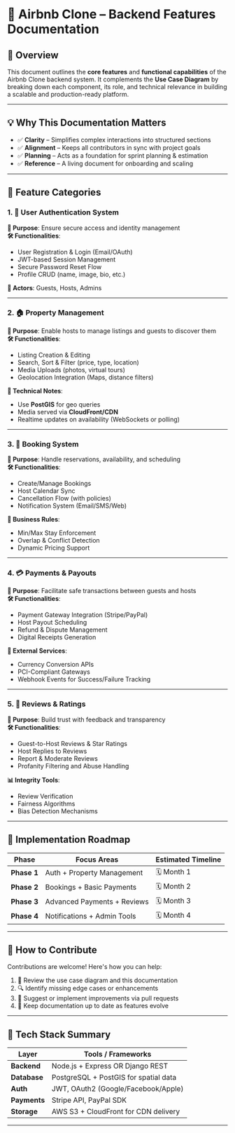 # 🏡 Airbnb Clone – Backend Features Documentation

## 📘 Overview

This document outlines the **core features** and **functional capabilities** of the Airbnb Clone backend system. It complements the **Use Case Diagram** by breaking down each component, its role, and technical relevance in building a scalable and production-ready platform.

---

## 💡 Why This Documentation Matters

- ✅ **Clarity** – Simplifies complex interactions into structured sections  
- ✅ **Alignment** – Keeps all contributors in sync with project goals  
- ✅ **Planning** – Acts as a foundation for sprint planning & estimation  
- ✅ **Reference** – A living document for onboarding and scaling  

---

## 🔑 Feature Categories

### 1. 🔐 User Authentication System
**🎯 Purpose**: Ensure secure access and identity management  
**🛠️ Functionalities**:
- User Registration & Login (Email/OAuth)
- JWT-based Session Management
- Secure Password Reset Flow
- Profile CRUD (name, image, bio, etc.)

**👥 Actors**: Guests, Hosts, Admins

---

### 2. 🏠 Property Management
**🎯 Purpose**: Enable hosts to manage listings and guests to discover them  
**🛠️ Functionalities**:
- Listing Creation & Editing
- Search, Sort & Filter (price, type, location)
- Media Uploads (photos, virtual tours)
- Geolocation Integration (Maps, distance filters)

**🧠 Technical Notes**:
- Use **PostGIS** for geo queries  
- Media served via **CloudFront/CDN**  
- Realtime updates on availability (WebSockets or polling)

---

### 3. 📅 Booking System
**🎯 Purpose**: Handle reservations, availability, and scheduling  
**🛠️ Functionalities**:
- Create/Manage Bookings
- Host Calendar Sync
- Cancellation Flow (with policies)
- Notification System (Email/SMS/Web)

**📐 Business Rules**:
- Min/Max Stay Enforcement  
- Overlap & Conflict Detection  
- Dynamic Pricing Support

---

### 4. 💳 Payments & Payouts
**🎯 Purpose**: Facilitate safe transactions between guests and hosts  
**🛠️ Functionalities**:
- Payment Gateway Integration (Stripe/PayPal)
- Host Payout Scheduling
- Refund & Dispute Management
- Digital Receipts Generation

**🔗 External Services**:
- Currency Conversion APIs  
- PCI-Compliant Gateways  
- Webhook Events for Success/Failure Tracking

---

### 5. 🌟 Reviews & Ratings
**🎯 Purpose**: Build trust with feedback and transparency  
**🛠️ Functionalities**:
- Guest-to-Host Reviews & Star Ratings
- Host Replies to Reviews
- Report & Moderate Reviews
- Profanity Filtering and Abuse Handling

**📊 Integrity Tools**:
- Review Verification  
- Fairness Algorithms  
- Bias Detection Mechanisms

---

## 🚀 Implementation Roadmap

| Phase | Focus Areas | Estimated Timeline |
|-------|-------------|--------------------|
| **Phase 1** | Auth + Property Management | 🗓️ Month 1 |
| **Phase 2** | Bookings + Basic Payments | 🗓️ Month 2 |
| **Phase 3** | Advanced Payments + Reviews | 🗓️ Month 3 |
| **Phase 4** | Notifications + Admin Tools | 🗓️ Month 4 |

---

## 🤝 How to Contribute

Contributions are welcome! Here's how you can help:

1. 📌 Review the use case diagram and this documentation  
2. 🔍 Identify missing edge cases or enhancements  
3. 🧠 Suggest or implement improvements via pull requests  
4. 📝 Keep documentation up to date as features evolve  

---

## 🧰 Tech Stack Summary

| Layer        | Tools / Frameworks                        |
|--------------|-------------------------------------------|
| **Backend**  | Node.js + Express OR Django REST          |
| **Database** | PostgreSQL + PostGIS for spatial data     |
| **Auth**     | JWT, OAuth2 (Google/Facebook/Apple)       |
| **Payments** | Stripe API, PayPal SDK                    |
| **Storage**  | AWS S3 + CloudFront for CDN delivery      |

---

